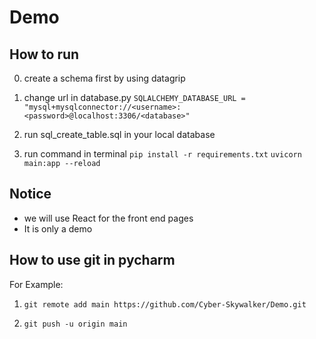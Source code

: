 # Demo

## How to run

0. create a schema first by using datagrip

1. change url in database.py
`SQLALCHEMY_DATABASE_URL = "mysql+mysqlconnector://<username>:<password>@localhost:3306/<database>"`

2. run sql_create_table.sql in your local database

3. run command in terminal
`pip install -r requirements.txt`
`uvicorn main:app --reload`

## Notice

- we will use React for the front end pages
- It is only a demo

## How to use git in pycharm

For Example:

1. `git remote add main https://github.com/Cyber-Skywalker/Demo.git`

2. `git push -u origin main`
